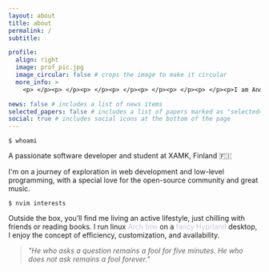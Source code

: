 ```yaml
---
layout: about
title: about
permalink: /
subtitle:

profile:
  align: right
  image: prof_pic.jpg
  image_circular: false # crops the image to make it circular
  more_info: >
    <p> </p><p> </p><p> </p><p> </p><p> </p><p> </p><p> </p><p>I am Andryha</p>

news: false # includes a list of news items
selected_papers: false # includes a list of papers marked as "selected={true}"
social: true # includes social icons at the bottom of the page
---
```


```arduino
$ whoami
```
A passionate software developer and student at XAMK, Finland 🇫🇮

I'm on a journey of exploration in web development and low-level programming, with a special love for the open-source community and great music.

```arduino
$ nvim interests
```
Outside the box, you’ll find me living an active lifestyle, just chilling with friends or reading books. I run linux <span style="color: #CBC3E3;">Arch btw</span>  on a <span style="color: #CBC3E3;">fancy Hyprland</span> desktop, I enjoy the concept of efficiency, customization, and availability. 



>*"He who asks a question remains a fool for five minutes. He who does not ask remains a fool forever."*

